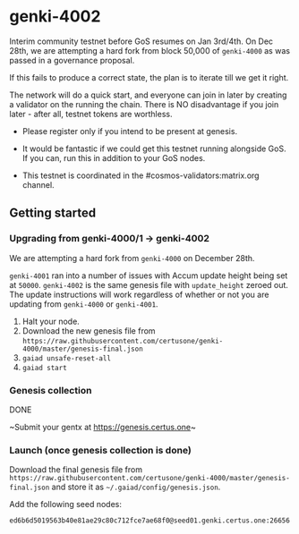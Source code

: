 # genki-4002

Interim community testnet before GoS resumes on Jan 3rd/4th. On Dec 28th, we are attempting a hard fork from block 50,000 of `genki-4000` as was passed in a governance proposal.

If this fails to produce a correct state, the plan is to iterate till we get it right.  

The network will do a quick start, and everyone can join in later by creating a validator on the running the chain. There is NO disadvantage if you join later - after all, testnet tokens are worthless.

- Please register only if you intend to be present at genesis.

- It would be fantastic if we could get this testnet running alongside GoS.
  If you can, run this in addition to your GoS nodes.

- This testnet is coordinated in the #cosmos-validators:matrix.org channel.

## Getting started

### Upgrading from genki-4000/1 -> genki-4002

We are attempting a hard fork from `genki-4000` on December 28th. 

`genki-4001` ran into a number of issues with Accum update height being set at `50000`. `genki-4002` is the same genesis file with `update_height` zeroed out. The update instructions will work regardless of whether or not you are updating from `genki-4000` or `genki-4001`.

1. Halt your node.
2. Download the new genesis file from `https://raw.githubusercontent.com/certusone/genki-4000/master/genesis-final.json`
3. `gaiad unsafe-reset-all`
4. `gaiad start`

### Genesis collection

DONE

~Submit your gentx at https://genesis.certus.one~

### Launch (once genesis collection is done)

Download the final genesis file from `https://raw.githubusercontent.com/certusone/genki-4000/master/genesis-final.json` and store it as `~/.gaiad/config/genesis.json`.

Add the following seed nodes:

    ed6b6d5019563b40e81ae29c80c712fce7ae68f0@seed01.genki.certus.one:26656

